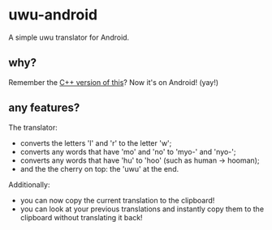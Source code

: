# uwu-android
A simple uwu translator for Android.

## why?
Remember the [C++ version of this](https://github.com/mackyclemen/uwu-cpp)? Now it's on Android! (yay!)

## any features?
The translator:
- converts the letters 'l' and 'r' to the letter 'w';
- converts any words that have 'mo' and 'no' to 'myo-' and 'nyo-';
- converts any words that have 'hu' to 'hoo' (such as human -> hooman);
- and the the cherry on top: the 'uwu' at the end.

Additionally:
- you can now copy the current translation to the clipboard!
- you can look at your previous translations and instantly copy them to the clipboard without translating it back!
